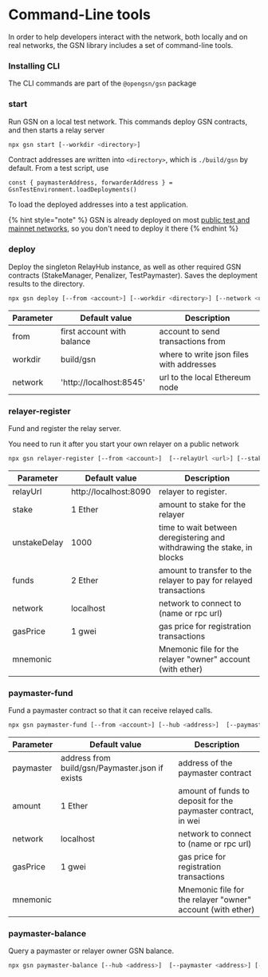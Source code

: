 # Command-Line tools

In order to help developers interact with the network, both locally and on real networks, the GSN library includes a set of command-line tools.

### Installing CLI

The CLI commands are part of the `@opengsn/gsn` package

### start <a id="start"></a>

Run GSN on a local test network.
This commands deploy GSN contracts, and then starts a relay server

```bash
npx gsn start [--workdir <directory>]
```

Contract addresses are written into `<directory>`, which is `./build/gsn` by default.
From a test script, use
```
const { paymasterAddress, forwarderAddress } = GsnTestEnvironment.loadDeployments()
```

To load the deployed addresses into a test application.

{% hint style="note" %}
GSN is already deployed on most [public test and mainnet networks](../deployments/networks.md), so you don't need to deploy it there
{% endhint %}

### deploy <a id="deploy"></a>

Deploy the singleton RelayHub instance, as well as other required GSN contracts (StakeManager, Penalizer, TestPaymaster). Saves the deployment results to the <workdir> directory.

```bash
npx gsn deploy [--from <account>] [--workdir <directory>] [--network <url>]
```

|Parameter|Default value|Description|
|---|---|---|
|from|first account with balance|account to send transactions from
|workdir|build/gsn|where to write json files with addresses
|network|'http://localhost:8545'|url to the local Ethereum node

### relayer-register <a id="register"></a>
Fund and register the relay server.

You need to run it after you start your own relayer on a public network

```bash
npx gsn relayer-register [--from <account>]  [--relayUrl <url>] [--stake <stake>] [--unstakeDelay <delay>] [--funds <funds>] [--network <url>] [ --gasPrice <gasPrice>] [--mnemonic <mnemonic-file>]
```


|Parameter|Default value|Description
|---|---|---|
|relayUrl|http://localhost:8090|relayer to register.
|stake|1 Ether|amount to stake for the relayer
|unstakeDelay|1000|time to wait between deregistering and withdrawing the stake, in blocks
|funds|2 Ether|amount to transfer to the relayer to pay for relayed transactions
|network|localhost|network to connect to (name or rpc url)
|gasPrice|1 gwei|gas price for registration transactions
|mnemonic||Mnemonic file for the relayer "owner" account (with ether)


### paymaster-fund

Fund a paymaster contract so that it can receive relayed calls.

```bash
npx gsn paymaster-fund [--from <account>] [--hub <address>]  [--paymaster <address>] [--amount <amount>] [--network <url>] [ --gasPrice <gasPrice>] [--mnemonic <mnemonic-file>]
```

|Parameter|Default value|Description
|---|---|---|
|paymaster|address from build/gsn/Paymaster.json if exists|address of the paymaster contract
|amount|1 Ether|amount of funds to deposit for the paymaster contract, in wei
|network|localhost|network to connect to (name or rpc url)
|gasPrice|1 gwei|gas price for registration transactions
|mnemonic||Mnemonic file for the relayer "owner" account (with ether)


### paymaster-balance

Query a paymaster or relayer owner GSN balance.

```bash
npx gsn paymaster-balance [--hub <address>]  [--paymaster <address>] [--network <url>]
```
